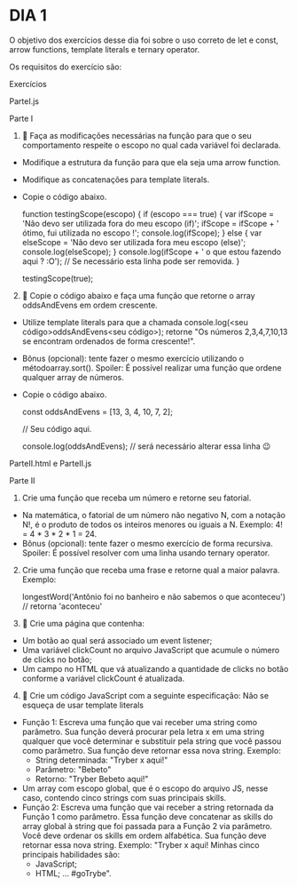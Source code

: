 # DIA 1

O objetivo dos exercícios desse dia foi sobre o uso correto de let e const, arrow functions, template literals e ternary operator.

Os requisitos do exercício são:

Exercícios

ParteI.js

Parte I

1. 🚀 Faça as modificações necessárias na função para que o seu comportamento respeite o escopo no qual cada variável foi declarada.
  * Modifique a estrutura da função para que ela seja uma arrow function.
  * Modifique as concatenações para template literals.
  * Copie o código abaixo.

      function testingScope(escopo) {
        if (escopo === true) {
          var ifScope = 'Não devo ser utilizada fora do meu escopo (if)';
          ifScope = ifScope + ' ótimo, fui utilizada no escopo !';
          console.log(ifScope);
        } else {
          var elseScope = 'Não devo ser utilizada fora meu escopo (else)';
          console.log(elseScope);
        }
        console.log(ifScope + ' o que estou fazendo aqui ? :O'); // Se necessário esta linha pode ser removida.
      }

      testingScope(true);

2. 🚀 Copie o código abaixo e faça uma função que retorne o array oddsAndEvens em ordem crescente.
  * Utilize template literals para que a chamada console.log(<seu código>oddsAndEvens<seu código>); retorne "Os números 2,3,4,7,10,13 se encontram ordenados de forma crescente!".
  * Bônus (opcional): tente fazer o mesmo exercício utilizando o métodoarray.sort(). Spoiler: É possível realizar uma função que ordene qualquer array de números.
  * Copie o código abaixo.

      const oddsAndEvens = [13, 3, 4, 10, 7, 2];

      // Seu código aqui.

      console.log(oddsAndEvens); // será necessário alterar essa linha 😉

ParteII.html e ParteII.js

Parte II

1. Crie uma função que receba um número e retorne seu fatorial.
  * Na matemática, o fatorial de um número não negativo N, com a notação N!, é o produto de todos os inteiros menores ou iguais a N. Exemplo: 4! = 4 * 3 * 2 * 1 = 24.
  * Bônus (opcional): tente fazer o mesmo exercício de forma recursiva. Spoiler: É possível resolver com uma linha usando ternary operator.

2. Crie uma função que receba uma frase e retorne qual a maior palavra.
Exemplo:

      longestWord('Antônio foi no banheiro e não sabemos o que aconteceu') // retorna 'aconteceu'

3. 🚀 Crie uma página que contenha:
  * Um botão ao qual será associado um event listener;
  * Uma variável clickCount no arquivo JavaScript que acumule o número de clicks no botão;
  * Um campo no HTML que vá atualizando a quantidade de clicks no botão conforme a variável clickCount é atualizada.

4. 🚀 Crie um código JavaScript com a seguinte especificação:
Não se esqueça de usar template literals
  * Função 1: Escreva uma função que vai receber uma string como parâmetro. Sua função deverá procurar pela letra x em uma string qualquer que você determinar e substituir pela string que você passou como parâmetro. Sua função deve retornar essa nova string.
    Exemplo:
      * String determinada: "Tryber x aqui!"
      * Parâmetro: "Bebeto"
      * Retorno: "Tryber Bebeto aqui!"
  * Um array com escopo global, que é o escopo do arquivo JS, nesse caso, contendo cinco strings com suas principais skills.
  * Função 2: Escreva uma função que vai receber a string retornada da Função 1 como parâmetro. Essa função deve concatenar as skills do array global à string que foi passada para a Função 2 via parâmetro. Você deve ordenar os skills em ordem alfabética. Sua função deve retornar essa nova string.
    Exemplo:
    "Tryber x aqui!
    Minhas cinco principais habilidades são:
      * JavaScript;
      * HTML; ...
    #goTrybe".
